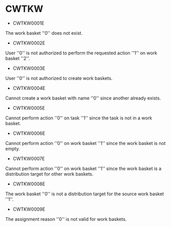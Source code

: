 # CWTKW

- CWTKW0001E

The work basket ''0'' does not exist.
- CWTKW0002E

User ''0'' is not authorized to perform the requested action ''1'' on work basket ''2''.
- CWTKW0003E

User ''0'' is not authorized to create work baskets.
- CWTKW0004E

Cannot create a work basket with name ''0'' since another already exists.
- CWTKW0005E

Cannot perform action ''0'' on task ''1'' since the task is not in a work basket.
- CWTKW0006E

Cannot perform action ''0'' on work basket ''1'' since the work basket is not empty.
- CWTKW0007E

Cannot perform action ''0'' on work basket ''1'' since the work basket is a distribution target for other work baskets.
- CWTKW0008E

The work basket ''0'' is not a distribution target for the source work basket ''1''.
- CWTKW0009E

The assignment reason ''0'' is not valid for work baskets.